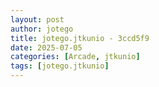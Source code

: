 ```yaml
---
layout: post
author: jotego
title: jotego.jtkunio - 3ccd5f9
date: 2025-07-05
categories: [Arcade, jtkunio]
tags: [jotego.jtkunio]
---
```


